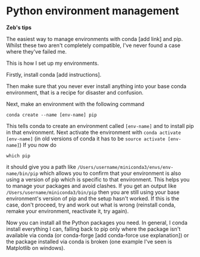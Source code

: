 # Python environment management

**Zeb's tips**

The easiest way to manage environments with conda [add link] and pip. Whilst these two aren't completely compatible, I've never found a case where they've failed me.

This is how I set up my environments.

Firstly, install conda [add instructions].

Then make sure that you never ever install anything into your base conda environment, that is a recipe for disaster and confusion.

Next, make an environment with the following command

```
conda create --name [env-name] pip
```

This tells conda to create an environment called `[env-name]` and to install pip in that environment. Next activate the environment with `conda activate [env-name]` (in old versions of conda it has to be `source activate [env-name]`) If you now do

```
which pip
```

it should give you a path like `/Users/username/miniconda3/envs/env-name/bin/pip` which allows you to confirm that your environment is also using a version of pip which is specific to that environment. This helps you to manage your packages and avoid clashes. If you get an output like `/Users/username/miniconda3/bin/pip` then you are still using your base environment's version of pip and the setup hasn't worked. If this is the case, don't proceed, try and work out what is wrong (reinstall conda, remake your environment, reactivate it, try again).

Now you can install all the Python packages you need. In general, I conda install everything I can, falling back to pip only where the package isn't available via conda (or conda-forge [add conda-force use explanation]) or the package installed via conda is broken (one example I've seen is Matplotlib on windows).
